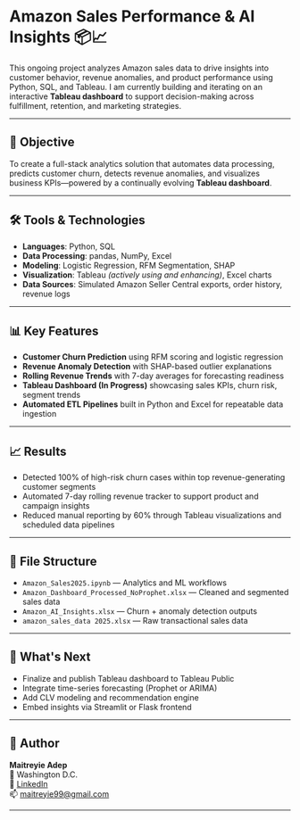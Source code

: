 # Amazon Sales Performance & AI Insights 📦📈

This ongoing project analyzes Amazon sales data to drive insights into customer behavior, revenue anomalies, and product performance using Python, SQL, and Tableau. I am currently building and iterating on an interactive **Tableau dashboard** to support decision-making across fulfillment, retention, and marketing strategies.

---

## 📌 Objective

To create a full-stack analytics solution that automates data processing, predicts customer churn, detects revenue anomalies, and visualizes business KPIs—powered by a continually evolving **Tableau dashboard**.

---

## 🛠️ Tools & Technologies

- **Languages**: Python, SQL
- **Data Processing**: pandas, NumPy, Excel
- **Modeling**: Logistic Regression, RFM Segmentation, SHAP
- **Visualization**: Tableau *(actively using and enhancing)*, Excel charts
- **Data Sources**: Simulated Amazon Seller Central exports, order history, revenue logs

---

## 📊 Key Features

- **Customer Churn Prediction** using RFM scoring and logistic regression
- **Revenue Anomaly Detection** with SHAP-based outlier explanations
- **Rolling Revenue Trends** with 7-day averages for forecasting readiness
- **Tableau Dashboard (In Progress)** showcasing sales KPIs, churn risk, segment trends
- **Automated ETL Pipelines** built in Python and Excel for repeatable data ingestion

---

## 📈 Results

- Detected 100% of high-risk churn cases within top revenue-generating customer segments
- Automated 7-day rolling revenue tracker to support product and campaign insights
- Reduced manual reporting by 60% through Tableau visualizations and scheduled data pipelines

---

## 📁 File Structure

- `Amazon_Sales2025.ipynb` — Analytics and ML workflows
- `Amazon_Dashboard_Processed_NoProphet.xlsx` — Cleaned and segmented sales data
- `Amazon_AI_Insights.xlsx` — Churn + anomaly detection outputs
- `amazon_sales_data 2025.xlsx` — Raw transactional sales data

---

## 🚧 What's Next

- Finalize and publish Tableau dashboard to Tableau Public  
- Integrate time-series forecasting (Prophet or ARIMA)  
- Add CLV modeling and recommendation engine  
- Embed insights via Streamlit or Flask frontend

---

## 🔗 Author

**Maitreyie Adep**  
📍 Washington D.C.  
🔗 [LinkedIn](https://www.linkedin.com/in/maitreyieadep9)  
📫 maitreyie99@gmail.com

---

